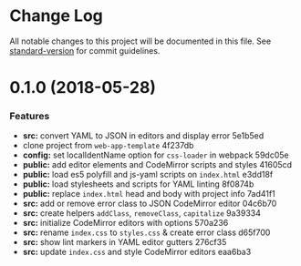 # Change Log

All notable changes to this project will be documented in this file. See [standard-version](https://github.com/conventional-changelog/standard-version) for commit guidelines.

<a name="0.1.0"></a>
# 0.1.0 (2018-05-28)


### Features

* **src:** convert YAML to JSON in editors and display error 5e1b5ed
* clone project from `web-app-template` 4f237db
* **config:** set localIdentName option for `css-loader` in webpack 59dc05e
* **public:** add editor elements and CodeMirror scripts and styles 41605cd
* **public:** load es5 polyfill and js-yaml scripts on `index.html` e3dd18f
* **public:** load stylesheets and scripts for YAML linting 8f0874b
* **public:** replace `index.html` head and body with project info 7ad41f1
* **src:** add or remove error class to JSON CodeMirror editor 04c6b70
* **src:** create helpers `addClass`, `removeClass`, `capitalize` 9a39334
* **src:** initialize CodeMirror editors with options 570a236
* **src:** rename `index.css` to `styles.css` & create error class d65f700
* **src:** show lint markers in YAML editor gutters 276cf35
* **src:** update `index.css` and style CodeMirror editors eaa6ba3
